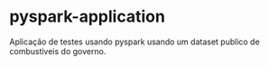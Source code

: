 # pyspark-application
Aplicação de testes usando pyspark usando um dataset publico de combustiveis do governo.
